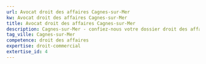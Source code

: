 ```yaml
---
url: Avocat droit des affaires Cagnes-sur-Mer
kw: Avocat droit des affaires Cagnes-sur-Mer
title: Avocat droit des affaires Cagnes-sur-Mer
description: Cagnes-sur-Mer - confiez-nous votre dossier droit des affaires
tag_ville: Cagnes-sur-Mer
competence: droit des affaires
expertise: droit-commercial
extertise_id: 4
---
```

